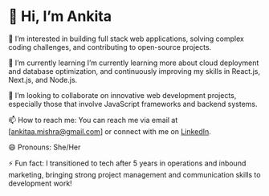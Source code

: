 # 👋 Hi, I’m Ankita

👀 I’m interested in building full stack web applications, solving complex coding challenges, and contributing to open-source projects.

🌱 I’m currently learning I’m currently learning more about cloud deployment and database optimization, and continuously improving my skills in React.js, Next.js, and Node.js.

💞️ I’m looking to collaborate on innovative web development projects, especially those that involve JavaScript frameworks and backend systems.
 
📫 How to reach me: You can reach me via email at [ankitaa.mishra@gmail.com] or connect with me on [LinkedIn](https://www.linkedin.com/in/ankita-ranjan-mishra).
 
😄 Pronouns: She/Her
 
⚡ Fun fact: I transitioned to tech after 5 years in operations and inbound marketing, bringing strong project management and communication skills to development work!


